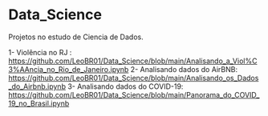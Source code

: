 # Data_Science
Projetos no estudo de Ciencia de Dados.

  1- Violência no RJ : https://github.com/LeoBR01/Data_Science/blob/main/Analisando_a_Viol%C3%AAncia_no_Rio_de_Janeiro.ipynb 
  2- Analisando dados do AirBNB: https://github.com/LeoBR01/Data_Science/blob/main/Analisando_os_Dados_do_Airbnb.ipynb
  3- Analisando dados do COVID-19: https://github.com/LeoBR01/Data_Science/blob/main/Panorama_do_COVID_19_no_Brasil.ipynb
